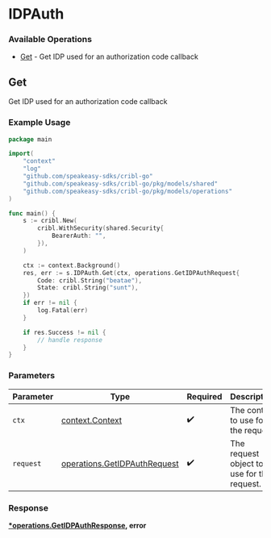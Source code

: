 # IDPAuth

### Available Operations

* [Get](#get) - Get IDP used for an authorization code callback

## Get

Get IDP used for an authorization code callback

### Example Usage

```go
package main

import(
	"context"
	"log"
	"github.com/speakeasy-sdks/cribl-go"
	"github.com/speakeasy-sdks/cribl-go/pkg/models/shared"
	"github.com/speakeasy-sdks/cribl-go/pkg/models/operations"
)

func main() {
    s := cribl.New(
        cribl.WithSecurity(shared.Security{
            BearerAuth: "",
        }),
    )

    ctx := context.Background()
    res, err := s.IDPAuth.Get(ctx, operations.GetIDPAuthRequest{
        Code: cribl.String("beatae"),
        State: cribl.String("sunt"),
    })
    if err != nil {
        log.Fatal(err)
    }

    if res.Success != nil {
        // handle response
    }
}
```

### Parameters

| Parameter                                                                    | Type                                                                         | Required                                                                     | Description                                                                  |
| ---------------------------------------------------------------------------- | ---------------------------------------------------------------------------- | ---------------------------------------------------------------------------- | ---------------------------------------------------------------------------- |
| `ctx`                                                                        | [context.Context](https://pkg.go.dev/context#Context)                        | :heavy_check_mark:                                                           | The context to use for the request.                                          |
| `request`                                                                    | [operations.GetIDPAuthRequest](../../models/operations/getidpauthrequest.md) | :heavy_check_mark:                                                           | The request object to use for the request.                                   |


### Response

**[*operations.GetIDPAuthResponse](../../models/operations/getidpauthresponse.md), error**

